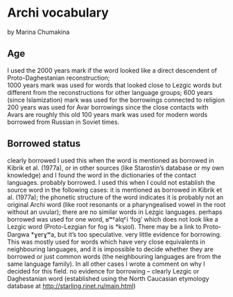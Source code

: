 # Archi vocabulary

by Marina Chumakina

## Age

I used the 2000 years mark if the word looked like a direct descendent of  Proto-Daghestanian reconstruction;  
1000 years mark was used for words that looked close to Lezgic words but different from the reconstructions for other language groups; 
600 years (since Islamization) mark was used for the borrowings connected to religion 
200 years was used for Avar borrowings since the close contacts with Avars are roughly this old 
100 years mark was used for modern words borrowed from Russian in Soviet times.

## Borrowed status

clearly borrowed I used this when the word is mentioned as borrowed in Kibrik et al. (1977a), or in other sources (like Starostin’s database or my own knowledge) and I found the word in the dictionaries of the contact languages. 
probably borrowed.  I used this when I could not establish the source word in the following cases: 
it is mentioned as borrowed in Kibrik et al. (1977a); 
the phonetic structure of the word indicates it is probably not an original Archi word (like root resonants or a pharyngealised vowel in the root without an uvular); 
there are no similar words in Lezgic languages. 
perhaps borrowed  was used for one word, ʁʷˤalqˤi ‘fog’ which does not look like a Lezgic word (Proto-Lezgian for fog is *k:om:ol). There may be a link to Proto-Dargwa *ɣerɣʷa,  but it’s too speculative. 
very little evidence for borrowing. This was mostly used for words which have very close equivalents in neighbouring languages, and it is impossible to decide whether they are borrowed or just common words (the neighbouring languages are from the same language family). In all other cases I wrote a comment on why I decided for this field. 
no evidence for borrowing – clearly Lezgic or Daghestanian word (established using the North Caucasian etymology database at http://starling.rinet.ru/main.html)

